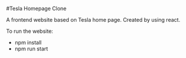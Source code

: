 #Tesla Homepage Clone

A frontend website based on Tesla home page.
Created by using react.

To run the website:
- npm install
- npm run start
